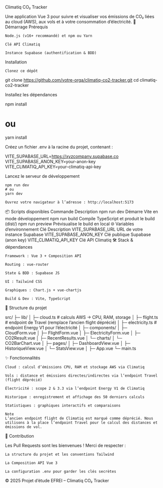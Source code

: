 Climatiq CO₂ Tracker

Une application Vue 3 pour suivre et visualiser vos émissions de CO₂ liées au cloud (AWS), aux vols et à votre consommation d’électricité.
🚀 Démarrage
Prérequis

    Node.js (v16+ recommandé) et npm ou Yarn

    Clé API Climatiq

    Instance Supabase (authentification & BDD)

Installation

    Clonez ce dépôt

git clone https://github.com/votre-orga/climatiq-co2-tracker.git
cd climatiq-co2-tracker

Installez les dépendances

npm install
# ou
yarn install

Créez un fichier .env à la racine du projet, contenant :

VITE_SUPABASE_URL=https://xyzcompany.supabase.co
VITE_SUPABASE_ANON_KEY=your-anon-key
VITE_CLIMATIQ_API_KEY=your-climatiq-api-key

Lancez le serveur de développement

    npm run dev
    # ou
    yarn dev

    Ouvrez votre navigateur à l’adresse : http://localhost:5173

📦 Scripts disponibles
Commande	Description
npm run dev	Démarre Vite en mode développement
npm run build	Compile TypeScript et produit le build (dist/)
npm run preview	Prévisualise le build en local
🌐 Variables d’environnement
Clé	Description
VITE_SUPABASE_URL	URL de votre instance Supabase
VITE_SUPABASE_ANON_KEY	Clé publique Supabase (anon key)
VITE_CLIMATIQ_API_KEY	Clé API Climatiq
🛠️ Stack & dépendances

    Framework : Vue 3 + Composition API

    Routing : vue-router

    State & BDD : Supabase JS

    UI : Tailwind CSS

    Graphiques : Chart.js + vue-chartjs

    Build & Dev : Vite, TypeScript

📁 Structure du projet

src/
├─ lib/
│  ├─ cloud.ts           # calculs AWS → CPU, RAM, storage
│  ├─ flight.ts          # endpoint de Travel (remplace l’ancien flight déprécié)
│  ├─ electricity.ts     # endpoint Energy V1 pour l’électricité
│
├─ components/
│  ├─ CloudForm.vue
│  ├─ FlightForm.vue
│  ├─ ElectricityForm.vue
│  ├─ CO2Result.vue
│  ├─ RecentResults.vue
│  └─ charts/
│     └─ CO2BarChart.vue
│
├─ pages/
│  ├─ DashboardView.vue
│  ├─ HistoriqueView.vue
│  └─ StatsView.vue
│
├─ App.vue
└─ main.ts

✨ Fonctionnalités

    Cloud : calcul d’émissions CPU, RAM et stockage AWS via Climatiq

    Vols : distance et émissions directes/indirectes via l’endpoint Travel (flight déprécié)

    Électricité : scope 2 & 3.3 via l’endpoint Energy V1 de Climatiq

    Historique : enregistrement et affichage des 50 derniers calculs

    Statistiques : graphiques interactifs et comparaisons

    Note
    L’ancien endpoint flight de Climatiq est marqué comme déprécié. Nous utilisons à la place l’endpoint Travel pour le calcul des distances et émissions de vol.

🤝 Contribution

Les Pull Requests sont les bienvenues !
Merci de respecter :

    La structure du projet et les conventions Tailwind

    La Composition API Vue 3

    La configuration .env pour garder les clés secrètes

© 2025 Projet d’étude EFREI – Climatiq CO₂ Tracker
